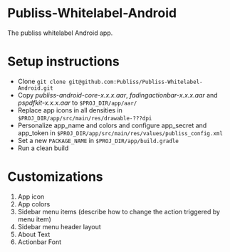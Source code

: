 Publiss-Whitelabel-Android
==========================

The publiss whitelabel Android app.


Setup instructions
==================

* Clone `git clone git@github.com:Publiss/Publiss-Whitelabel-Android.git`
* Copy _publiss-android-core-x.x.x.aar_, _fadingactionbar-x.x.x.aar_ and _pspdfkit-x.x.x.aar_ to `$PROJ_DIR/app/aar/`
* Replace app icons in all densities in `$PROJ_DIR/app/src/main/res/drawable-???dpi`
* Personalize app_name and colors and configure app_secret and app_token in `$PROJ_DIR/app/src/main/res/values/publiss_config.xml`
* Set a new `PACKAGE_NAME` in `$PROJ_DIR/app/build.gradle`
* Run a clean build

Customizations
==============

1. App icon
2. App colors
3. Sidebar menu items (describe how to change the action triggered by menu item)
4. Sidebar menu header layout
5. About Text
6. Actionbar Font

